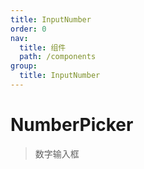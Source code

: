 ```yaml
---
title: InputNumber
order: 0
nav:
  title: 组件
  path: /components
group:
  title: InputNumber
---
```


# NumberPicker

> 数字输入框

<code src="./demo/index.tsx" />
